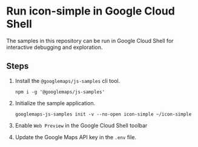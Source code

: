 # Run icon-simple in Google Cloud Shell

The samples in this repository can be run in Google Cloud Shell for interactive debugging and exploration.

## Steps

1. Install the `@googlemaps/js-samples` cli tool.

    ```
    npm i -g '@googlemaps/js-samples'
    ```
1. Initialize the sample application. 
    ```
    googlemaps-js-samples init -v --no-open icon-simple ~/icon-simple
    ```
1. Enable `Web Preview` in the Google Cloud Shell toolbar
1. Update the Google Maps API key in the `.env` file.
